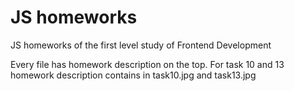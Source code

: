 # JS homeworks
JS homeworks of the first level study of Frontend Development

Every file has homework description on the top. 
For task 10 and 13 homework description contains in task10.jpg and task13.jpg
